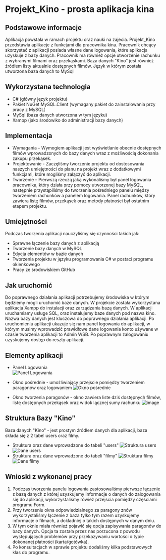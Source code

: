 # Projekt_Kino - prosta aplikacja kina

## Podstawowe informacje

Aplikacja powstała w ramach projektu oraz nauki na zajecia.
Projekt_Kino przedstawia aplikacje z funkcjami dla pracownika kina.
Pracownik chcący skorzystać z aplikacji posiada własne dane logowania, które aplikacja uzyskuje z bazy danych.
Pracownik ma również opcje utworzenie rachunku z wybranymi filmami oraz przekąskami.
Baza danych "Kino" jest również źródłem listy aktualnie dostępnych filmów.
Język w którym została utworzona baza danych to MySql

## Wykorzystana technologia

* C# (główny język projektu)
* Pakiet NuGet MySQL.Client (wymagany pakiet do zainstalowania przy pracy z MySQL)
* MySql (baza danych utworzona w tym języku)
* Xampp (jako środowiko do administracji bazy danych)

## Implementacja
- Wymagania – Wymogiem aplikacji jest wyświetlanie obecnie dostępnych filmów wprowadzonych do bazy danych wraz z możliwością dokonania zakupu przekąsek.
- Projektowanie - Zaczęliśmy tworzenie projektu od dostosowania naszych umiejętności do planu na projekt wraz z dodatkowymi funkcjami, które mogliśmy załączyć do aplikacji.
- Tworzenie – Pierwszą rzeczą jaką wykonaliśmy był panel logowania pracownika, który działa przy pomocy utworzonej bazy MySQL, następnie przystąpiliśmy do tworzenia pośredniego panelu między tworzeniem rachunków a panelem logowania. Panel rachunków, który zawiera listę filmów, przekąsek oraz metody płatności był ostatnim etapem projektu.

## Umiejętności
Podczas tworzenia aplikacji nauczyliśmy się czynności takich jak: 
* Sprawne łączenie bazy danych z aplikacją 
* Tworzenie bazy danych w MySQL 
* Edycja elementów w bazie danych  
* Tworzenia projektu w języku programowania C# w postaci programu okienkowego 
* Pracy ze środowiskiem GitHub

## Jak uruchomić

Do poprawnego działania aplikacji potrzebujemy środowiska w którym będziemy mogli uruchomić baze danych.
W projekcie została wykorzystana aplikacja Xampp do instalacji oraz zarządzania bazą danych.
W aplikacji uruchamiamy usługe SQL, oraz instalujemy baze danych pod nazwa kino.
Nazwa bazy danych jest kluczowa do poprawnego działania aplikacji.
Po uruchomieniu aplikacji ukazuje się nam panel logowania do aplikacji, w którym musimy wprowadzić prawidłowe dane logowania
konto używane w czasie tworzenia aplikacji to Admin WSB.
Po poprawnym zalogowaniu uzyskujemy dostęp do reszty aplikacji.





## Elementy aplikacji

* Panel Logowania                                     
![Panel Logowania](https://github.com/PatSwi03/Kino_Projekt_Studia/assets/148622312/fd2a27d3-2d60-4acf-aef9-d9eeb272df3c)

* Okno pośrednie - umożliwiający przejscie pomiędzy tworzeniem paragonów oraz logowaniem
![Okno pośrednie](https://github.com/PatSwi03/Kino_Projekt_Studia/assets/148622312/4b6b073e-3994-4963-9dd9-8894cfb96be2)

* Okno tworzenia paragonów - okno zawiera liste dziś dostępnych filmów, listę dostępnych przekąsek oraz widok lącznej sumy rachunku
![image](https://github.com/PatSwi03/Kino_Projekt_Studia/assets/148622312/cbd87c61-795c-4cef-b043-d2fb5aab83c1)

## Struktura Bazy "Kino"
Baza danych "Kino" - jest prostym źródłem danych dla aplikacji, baza składa się z 2 tabel users oraz filmy.
* Struktura oraz dane wprowadzone do tabeli "users"
![Struktura users](https://github.com/PatSwi03/Kino_Projekt_Studia/assets/148622312/f0e78206-3ceb-477e-9f9f-792860e4d88f)
![Dane users](https://github.com/PatSwi03/Kino_Projekt_Studia/assets/148622312/01ab7193-12f5-41d3-bb8c-02147a825cd2)
* Struktura oraz dane wprowadzone do tabeli "filmy"
![Struktura filmy](https://github.com/PatSwi03/Kino_Projekt_Studia/assets/148622312/a59a9afb-b3e2-4a55-a8aa-c01b62c3cf7d)
![Dane filmy](https://github.com/PatSwi03/Kino_Projekt_Studia/assets/148622312/8625189c-bf04-4f01-abff-074a91419268)






## Wnioski z wykonanej pracy

1. Podczas tworzenia panelu logowania zastosowaliśmy pierwsze łączenie z bazą danych z której uzyskujemy informacje o danych do zalogowania się do aplikacji, wykorzystaliśmy rówież przejscia pomiędzy częściami programu Form.
2. Przy tworzeniu okna odpowiedzialnego za paragony znów wykorzystaliśmy łączenie z baza tylko tym razem uzyskujemy informacje o filmach, a dokladniej o takich dostępnych w danym dniu.
3. W tym oknie miała również pojawić się opcja zapisywania paragonów do bazy danych. Opcja ta została przez nas porzucona z powodu występujących problemów przy przekazywaniu wartości o typie dokonanej płatności (karta/gotówka).
4. Po konsultacjach w sprawie projektu dodaliśmy kilka podstawowych klas do programu.
